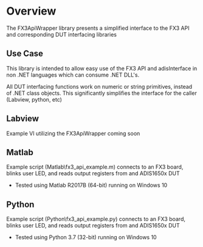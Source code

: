 # Overview

The FX3ApiWrapper library presents a simplified interface to the FX3 API and corresponding DUT interfacing libraries

## Use Case

This library is intended to allow easy use of the FX3 API and adisInterface in non .NET languages which can consume .NET DLL's. 

All DUT interfacing functions work on numeric or string primitives, instead of .NET class objects. This significantly simplifies the interface for the caller (Labview, python, etc)

## Labview

Example VI utilizing the FX3ApiWrapper coming soon

## Matlab

Example script (Matlab\fx3_api_example.m) connects to an FX3 board, blinks user LED, and reads output registers from and ADIS1650x DUT
* Tested using Matlab R2017B (64-bit) running on Windows 10

## Python

Example script (Python\fx3_api_example.py) connects to an FX3 board, blinks user LED, and reads output registers from and ADIS1650x DUT
* Tested using Python 3.7 (32-bit) running on Windows 10